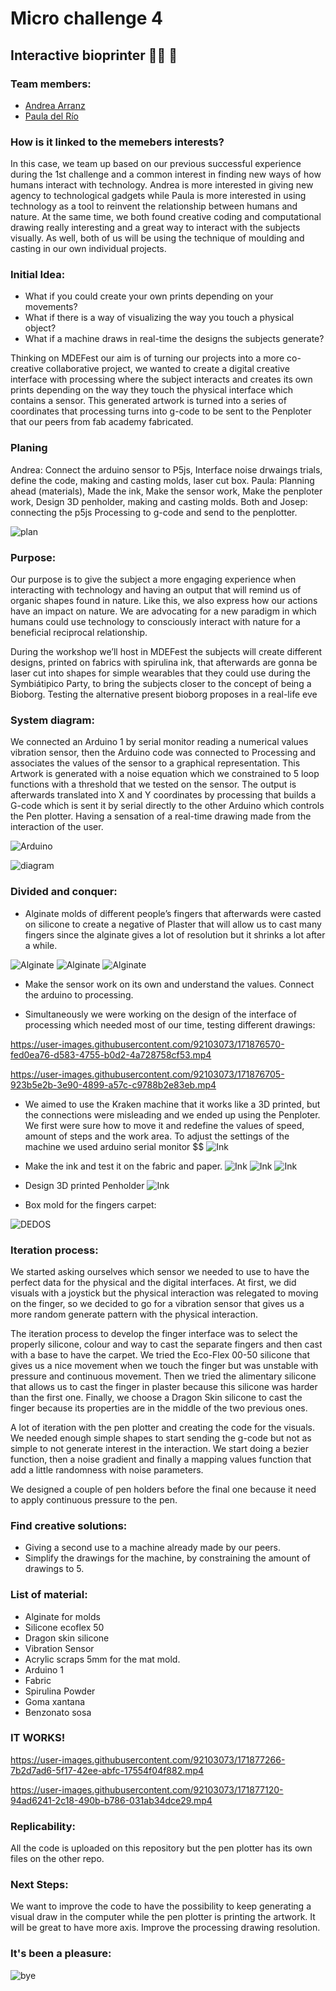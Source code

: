 # Micro challenge 4

## Interactive bioprinter ✍🏼 🌱

### Team members: 
- [Andrea Arranz](https://andrea-arranz.github.io/website/)
- [Paula del Río](https://paula-delrio-arteaga.github.io/mdef/index.html)

### How is it linked to the memebers interests?

In this case, we team up based on our previous successful experience during the 1st challenge and a common interest in finding new ways of how humans interact with technology. Andrea is more interested in giving new agency to technological gadgets while Paula is more interested in using technology as a tool to reinvent the relationship between humans and nature. At the same time, we both found creative coding and computational drawing really interesting and a great way to interact with the subjects visually. As well, both of us will be using the technique of moulding and casting in our own individual projects. 


### Initial Idea:

- What if you could create your own prints depending on your movements? 
- What if there is a way of visualizing the way you touch a physical object?
- What if a machine draws in real-time the designs the subjects generate?

Thinking on MDEFest our aim is of turning our projects into a more co-creative collaborative project, we wanted to create a digital creative interface with processing where the subject interacts and creates its own prints depending on the way they touch the physical interface which contains a sensor. This generated artwork is turned into a series of coordinates that processing turns into g-code to be sent to the Penploter that our peers from fab academy fabricated.

### Planing

Andrea: Connect the arduino sensor to P5js, Interface noise drwaings trials, define the code, making and casting molds, laser cut box.
Paula: Planning ahead (materials), Made the ink, Make the sensor work, Make the penploter work, Design 3D penholder, making and casting molds.
Both and Josep: connecting the p5js Processing to g-code and send to the penplotter.

![plan](/Images/planing.jpeg)


### Purpose:
Our purpose is to give the subject a more engaging experience when interacting with technology and having an output that will remind us of organic shapes found in nature. Like this, we also express how our actions have an impact on nature. We are advocating for a new paradigm in which humans could use technology to consciously interact with nature for a beneficial reciprocal relationship. 

During the workshop we’ll host in MDEFest the subjects will create different designs, printed on fabrics with spirulina ink, that afterwards are gonna be laser cut into shapes for simple wearables that they could use during the Symbiátipico Party, to bring the subjects closer to the concept of being a Bioborg. Testing the alternative present bioborg proposes in a real-life eve


### System diagram:

We connected an Arduino 1 by serial monitor reading a numerical values vibration sensor, then the Arduino code was connected to Processing and associates the values of the sensor to a graphical representation. This Artwork is generated with a noise equation which we constrained to 5 loop functions with a threshold that we tested on the sensor. The output is afterwards translated into X and Y coordinates by processing that builds a G-code which is sent it by serial directly to the other Arduino which controls the Pen plotter. Having a sensation of a real-time drawing made from the interaction of the user.

![Arduino](/Images/arduino-sensor.jpg)

![diagram](/Images/system_diagram.jpg)

### Divided and conquer:

- Alginate molds of different people’s fingers that afterwards were casted on silicone to create a negative of Plaster that will allow us to cast many fingers since the alginate gives a lot of resolution but it shrinks a lot after a while. 

![Alginate](/Images/alginate-mixing.JPG)
![Alginate](/Images/alginate-mold.JPG)
![Alginate](/Images/alginate-mold-2.JPG)

- Make the sensor work on its own and understand the values. Connect the arduino to processing.

- Simultaneously we were working on the design of the interface of processing which needed most of our time, testing different drawings: 



https://user-images.githubusercontent.com/92103073/171876570-fed0ea76-d583-4755-b0d2-4a728758cf53.mp4



https://user-images.githubusercontent.com/92103073/171876705-923b5e2b-3e90-4899-a57c-c9788b2e83eb.mp4





- We aimed to use the Kraken machine that it works like a 3D printed, but the connections were misleading and we ended up using the Penploter. We first were sure how to move it and redefine the values of speed, amount of steps and the work area. 
To adjust the settings of the machine we used arduino serial monitor $$ 
![Ink](/Images/kraken.JPG)

- Make the ink and test it on the fabric and paper. 
![Ink](/Images/ink-making.JPG)
![Ink](/Images/inki-loading.JPG)
![Ink](/Images/ink-fabric.JPG)

- Design 3D printed Penholder
![Ink](/Images/3d-holder.jpg)

- Box mold for the fingers carpet:

![DEDOS](https://user-images.githubusercontent.com/92103073/171877497-156a2839-be59-4fd1-9a31-0376d2d1e7d4.jpeg)

### Iteration process:

We started asking ourselves which sensor we needed to use to have the perfect data for the physical and the digital interfaces. At first, we did visuals with a joystick but the physical interaction was relegated to moving on the finger, so we decided to go for a vibration sensor that gives us a more random generate pattern with the physical interaction. 

The iteration process to develop the finger interface was to select the properly silicone, colour and way to cast the separate fingers and then cast with a base to have the carpet. We tried the Eco-Flex 00-50 silicone that gives us a nice movement when we touch the finger but was unstable with pressure and continuous movement. Then we tried the alimentary silicone that allows us to cast the finger in plaster because this silicone was harder than the first one. Finally, we choose a Dragon Skin silicone to cast the finger because its properties are in the middle of the two previous ones. 

A lot of iteration with the pen plotter and creating the code for the visuals. We needed enough simple shapes to start sending the g-code but not as simple to not generate interest in the interaction. We start doing a bezier function, then a noise gradient and finally a mapping values function that add a little randomness with noise parameters.  

We designed a couple of pen holders before the final one because it need to apply continuous pressure to the pen. 


### Find creative solutions: 

- Giving a second use to a machine already made by our peers. 
- Simplify the drawings for the machine, by constraining the amount of drawings to 5.


### List of material: 
- Alginate for molds
- Silicone ecoflex 50
- Dragon skin silicone
- Vibration Sensor 
- Acrylic scraps 5mm for the mat mold.
- Arduino 1 
- Fabric
- Spirulina Powder
- Goma xantana
- Benzonato sosa

### IT WORKS! 



https://user-images.githubusercontent.com/92103073/171877266-7b2d7ad6-5f17-42ee-abfc-17554f04f882.mp4



https://user-images.githubusercontent.com/92103073/171877120-94ad6241-2c18-490b-b786-031ab34dce29.mp4





### Replicability: 

All the code is uploaded on this repository but the pen plotter has its own files on the other repo. 

### Next Steps: 

We want to improve the code to have the possibility to keep generating a visual draw in the computer while the pen plotter is printing the artwork. 
It will be great to have more axis.
Improve the processing drawing resolution. 

### It's been a pleasure: 

![bye](/Images/goodbye.gif)
